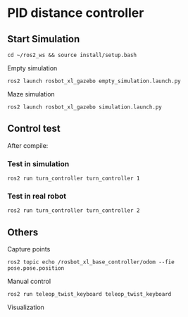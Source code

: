 # PID distance controller

## Start Simulation

    cd ~/ros2_ws && source install/setup.bash

Empty simulation

    ros2 launch rosbot_xl_gazebo empty_simulation.launch.py

Maze simulation

    ros2 launch rosbot_xl_gazebo simulation.launch.py

## Control test
After compile:

### Test in simulation

    ros2 run turn_controller turn_controller 1
### Test in real robot

    ros2 run turn_controller turn_controller 2

## Others
Capture points

    ros2 topic echo /rosbot_xl_base_controller/odom --fie pose.pose.position

Manual control

    ros2 run teleop_twist_keyboard teleop_twist_keyboard

Visualization